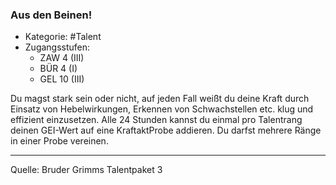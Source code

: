 ### Aus den Beinen!

- Kategorie: #Talent
- Zugangsstufen:
  - ZAW 4 (III)
  - BÜR 4 (I)
  - GEL 10 (III)

Du magst stark sein oder nicht, auf jeden Fall weißt du deine Kraft durch Einsatz von Hebelwirkungen, Erkennen von Schwachstellen etc. klug und effizient einzusetzen. Alle 24 Stunden kannst du einmal pro Talentrang deinen GEI-Wert auf eine KraftaktProbe addieren. Du darfst mehrere Ränge in einer Probe vereinen.

---

Quelle: Bruder Grimms Talentpaket 3

